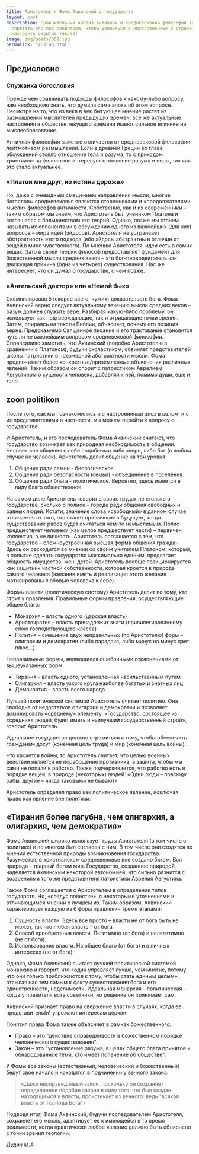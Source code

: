 ```yaml
---
title: Аристотель и Фома Аквинский о государстве
layout: post
description: Сравнительный анализ античной и средневековой философии (я честно планировал
  спрятать его под спойлером, чтобы уложиться в обусловленные 2 страницы, но не сумел
  настроить скрытие текста)
image: img/posts/002.jpg
permalink: "/:slug.html"
---
```


## Предисловие

### Служанка богословия

Прежде чем сравнивать подходы философов к какому-либо вопросу, нам необходимо знать, что думала сама эпоха об этом вопросе. Несмотря на то, что из века в век бытующее мнение растет из размышлений мыслителей предыдущих времен, все же актуальные настроения в обществе текущего времени имеют сильное влияние на мыслеобразование.

Античная философия заметно отличается от средневековой философии лейтмотивом размышлений. Если в древней Греции во главе обсуждений стояло отношение тела и разума, то с приходом христианства философов интересует отношение разума и веры, так как это стало актуальнее.

### «Платон мне друг, но истина дороже»

Но, даже с очевидным смещением направления мысли, многие богословы средневековья являются сторонниками и «продолжателями мысли» философов античности. Собственно, как и их современники – таким образом мы знаем, что Аристотель был учеником Платона и соглашался с большинством его теорий. Однако, позже мы станем называть их оппонентами в обсуждении одного из важнейших (для них) вопросов – мира идей (эйдосов). Аристотеля не устраивает абстрактность этого подхода (ибо эйдосы абстрактны в отличие от вещей в мире чувственного). По мнению Аристотеля, идеи есть в самих вещах. Зато в своей теории философ предоставляет фундамент для божественной мысли средних веков – это бог-перводвигатель как движущая причина (одна из четырех) существования. Нас же интересует, что он думал о государстве, о чем позже.

### «Ангельский доктор» или «Немой бык»

Скомпилировав 5 (скорее всего, чужих) доказательств бога, Фома Аквинский верно следует актуальному течению мысли средних веков – разум должен служить вере. Разбирая какую-либо проблему, он использует как подтверждающие, так и отрицающие точки зрения. Затем, опираясь на тексты Библии, объясняет, почему его позиция верна. Предсказуемо Священное писание и его трактование становится чуть ли не важнейшим вопросом средневековой философии. Справедливо заметить, что Аквинский (подобно Аристотелю в сравнении с Платоном), будучи схоластиком, обвиняет представителей школы патристики в чрезмерной абстрактности мысли. Фома предпочитает более конкретные/приземленные объяснения различных явлений. Таким образом он спорит с патристиком Аврелием Августином о сущности человека, добавляя к ней, помимо души, еще и тело.



## zoon politikon

После того, как мы познакомились и с настроениями эпох в целом, и с их представителями в частности, мы можем перейти к вопросу о государстве.

И Аристотель, и его последователь Фома Аквинский считают, что государство возникает как природная необходимость в общении. Человек вне общения с себе подобными либо зверь, либо бог (в любом случае не человек). Аристотель делит общение на три уровня:

1. Общение ради семьи - биологическое.
1. Общение ради безопасности (семьи) - объединение в поселения.
1. Общение ради блага - политическое. Вероятно, здесь имеется в виду благо общественное.

На самом деле Аристотель говорит в своих трудах не столько о государстве, сколько о полисе – городе ради общения свободных и равных людей. Кстати, значение слова «свободный» в данном случае отличается от того, что станет привычным в будущем, когда существование рабов будет считаться чем-то немыслимым. Полис предшествует человеку (как целое предшествует части) – первичен коллектив, а не личность. Аристотель соглашается с тем, что государство – сложноустроенная высшая форма общения граждан. Здесь он расходится во мнении со своим учителем Платоном, который, в попытке сделать государство максимально единым, предлагает общность имущества, жен, детей. Аристотель вообще позиционируется как защитник частной собственности, которая кроется в природе самого человека (желание иметь и реализация этого желания мотивированы любовью человека к себе).

Формы власти (политическую систему) Аристотель делит по тому, кто стоит у правления. Правильные формы правления, осуществляющие общее благо:

- Монархия – власть одного (царская власть)
- Аристократия – власть принадлежит знати (привилегированному слою господствующего класса)
- Полития – смешение двух неправильных (по Аристотелю) форм – олигархии и демократии (либо парадокс, либо минус на минус дает плюс…)

Неправильные формы, являющиеся ошибочными отклонениями от вышеуказанных форм:

- Тирания – власть одного, установленная насильственным путем
- Олигархия – власть узкого круга наиболее богатых и знатных лиц
- Демократия – власть всего народа

Лучшей политической системой Аристотель считает политию. Она свободна от недостатков олигархии и демократии и позволяет доминировать «среднему» элементу. «Государство, состоящее из «средних» людей, будет иметь и наилучший государственный строй», говорит Аристотель.

Идеальное государство должно стремиться к тому, чтобы обеспечить гражданам досуг (конечная цель труда) и мир (конечная цель войны).

Что касается войны, то Аристотель считает, что целью военных действий является не порабощение противника, а защита, чтобы мы сами не попали в рабство. Также подчеркивается, что рабство есть в порядке вещей, в природе (некоторых) людей: «Одни люди – повсюду рабы, другие – нигде таковыми не бывают»

Аристотель определял право как политическое явление, исключая право как явление вне политики.


## «Тирания более пагубна, чем олигархия, а олигархия, чем демократия»

Фома Аквинский широко использует труды Аристотеля (в том числе о политике) и во многом был согласен с ним. В том числе они сходятся во мнении естественной природы возникновения государства. Разумеется, в христианском средневековье все создано богом. Вся природа – тварный богом мир. Государство, созданное природой, наделяется Аквинским некоторой автономией, что сильно разнится с воззрениями того же представителя патристики Аврелия Августина.

Также Фома соглашается с Аристотелем в определении типов государств. Но, «следуя повестке», с некоторыми уточнениями и отличающимся мнении о лучшем из. Таким образом, Аквинский характеризует каждую из 6 форм правления тремя этапами:

1. Сущность власти. Здесь все просто – власти не от бога быть не может, так что любая власть – от бога.
1. Способ приобретения власти. Легитимно (от бога) и нелегитимно (не от бога). 
1. Использование власти. На общее благо (от бога) и в личных интересах (не от бога).

Однако, Фома Аквинский считает лучшей политической системой монархию и говорит, что «один управляет лучше, чем многие, потому что они только приближаются к тому, чтобы стать единым целым», отсылая нас тем самым к факту существования бога и его единственности, неделимости. Идеальная монархия - политическая – когда у правителя есть советчики, но решение он принимает сам.

Аквинский признает право на свержение власти в случаях, когда ее представитель(и) угрожают интересам церкви.

Понятия права Фома также объясняет в рамках божественного:

- Право – это "действие справедливости в божественном порядке человеческого существования".
- Закон – это "установление разума, в целях общего блага принятое и обнародованное теми, кто имеет попечение об обществе".

У Фомы все законы (естественный, человеческий и божественный) берут свое начало и находятся в подчинении у вечного закона:
> «Даже несправедливый закон, поскольку он сохраняет определенное подобие закона в силу того, что был создан находящимся у власти, проистекает из вечного: ведь “всякая власть от Господа Бога”»

Подводя итог, Фома Аквинский, будучи последователем Аристотеля, сохраняет его мысль, адаптирует ее к имеющейся в то время реальности, когда практически любое явление должно быть объяснено с точки зрения теологии.


*Дудин М.А*
